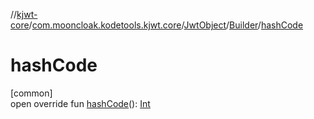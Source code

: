 //[kjwt-core](../../../../index.md)/[com.mooncloak.kodetools.kjwt.core](../../index.md)/[JwtObject](../index.md)/[Builder](index.md)/[hashCode](hash-code.md)

# hashCode

[common]\
open override fun [hashCode](hash-code.md)(): [Int](https://kotlinlang.org/api/latest/jvm/stdlib/kotlin/-int/index.html)
